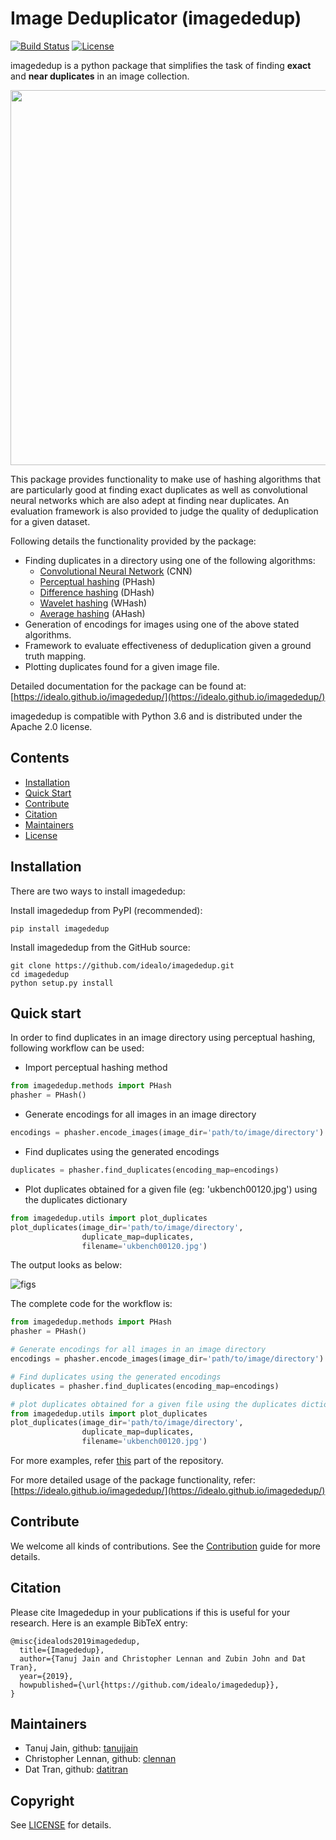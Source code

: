 # Image Deduplicator (imagededup)

[![Build Status](https://travis-ci.org/idealo/imagededup.svg?branch=master)](https://travis-ci.org/idealo/imagededup)
[![License](https://img.shields.io/badge/License-Apache%202.0-orange.svg)](https://github.com/idealo/imagededup/blob/master/LICENSE)

imagededup is a python package that simplifies the task of finding **exact** and **near duplicates** in an image collection.

<p align="center">
  <img src="readme_figures/mona_lisa.png" width="600" />
</p>

This package provides functionality to make use of hashing algorithms that are particularly good at finding exact 
duplicates as well as convolutional neural networks which are also adept at finding near duplicates. An evaluation 
framework is also provided to judge the quality of deduplication for a given dataset.

Following details the functionality provided by the package:

- Finding duplicates in a directory using one of the following algorithms:
    - [Convolutional Neural Network](https://arxiv.org/abs/1704.04861) (CNN)
    - [Perceptual hashing](http://www.hackerfactor.com/blog/index.php?/archives/432-Looks-Like-It.html) (PHash)
    - [Difference hashing](http://www.hackerfactor.com/blog/index.php?/archives/529-Kind-of-Like-That.html) (DHash)
    - [Wavelet hashing](https://fullstackml.com/wavelet-image-hash-in-python-3504fdd282b5) (WHash)
    - [Average hashing](http://www.hackerfactor.com/blog/index.php?/archives/432-Looks-Like-It.html) (AHash)
- Generation of encodings for images using one of the above stated algorithms.
- Framework to evaluate effectiveness of deduplication  given a ground truth mapping.
- Plotting duplicates found for a given image file.

Detailed documentation for the package can be found at: [https://idealo.github.io/imagededup/](https://idealo.github.io/imagededup/)

imagededup is compatible with Python 3.6 and is distributed under the Apache 2.0 license.

## Contents
- [Installation](#installation)
- [Quick Start](#quick-start)
- [Contribute](#contribute)
- [Citation](#citation)
- [Maintainers](#maintainers)
- [License](#copyright)

## Installation
There are two ways to install imagededup:

Install imagededup from PyPI (recommended):

```
pip install imagededup
```

Install imagededup from the GitHub source:

```
git clone https://github.com/idealo/imagededup.git
cd imagededup  
python setup.py install
```  

## Quick start

In order to find duplicates in an image directory using perceptual hashing, following workflow can be used:

- Import perceptual hashing method

```python
from imagededup.methods import PHash
phasher = PHash()
```

- Generate encodings for all images in an image directory

```python
encodings = phasher.encode_images(image_dir='path/to/image/directory')
```

- Find duplicates using the generated encodings
```python
duplicates = phasher.find_duplicates(encoding_map=encodings)
```

- Plot duplicates obtained for a given file (eg: 'ukbench00120.jpg') using the duplicates dictionary
```python
from imagededup.utils import plot_duplicates
plot_duplicates(image_dir='path/to/image/directory', 
                duplicate_map=duplicates, 
                filename='ukbench00120.jpg')
```
The output looks as below:

![figs](readme_figures/plot_dups.png)


The complete code for the workflow is:
```python
from imagededup.methods import PHash
phasher = PHash()

# Generate encodings for all images in an image directory
encodings = phasher.encode_images(image_dir='path/to/image/directory')

# Find duplicates using the generated encodings
duplicates = phasher.find_duplicates(encoding_map=encodings)

# plot duplicates obtained for a given file using the duplicates dictionary
from imagededup.utils import plot_duplicates
plot_duplicates(image_dir='path/to/image/directory', 
                duplicate_map=duplicates, 
                filename='ukbench00120.jpg')
```
For more examples, refer [this](https://github.com/idealo/imagededup/tree/master/examples) part of the 
repository.

For more detailed usage of the package functionality, refer: [https://idealo.github.io/imagededup/](https://idealo.github.io/imagededup/)

## Contribute
We welcome all kinds of contributions.
See the [Contribution](CONTRIBUTING.md) guide for more details.

## Citation
Please cite Imagededup in your publications if this is useful for your research. Here is an example BibTeX entry:
```
@misc{idealods2019imagededup,
  title={Imagededup},
  author={Tanuj Jain and Christopher Lennan and Zubin John and Dat Tran},
  year={2019},
  howpublished={\url{https://github.com/idealo/imagededup}},
}
```

## Maintainers
* Tanuj Jain, github: [tanujjain](https://github.com/tanujjain)
* Christopher Lennan, github: [clennan](https://github.com/clennan)
* Dat Tran, github: [datitran](https://github.com/datitran)

## Copyright
See [LICENSE](LICENSE) for details.

